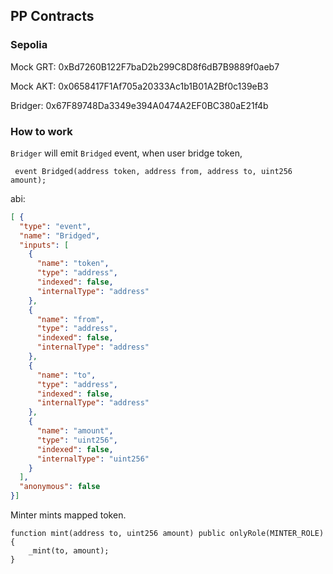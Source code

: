 ## PP Contracts

### Sepolia

Mock GRT: 0xBd7260B122F7baD2b299C8D8f6dB7B9889f0aeb7

Mock AKT: 0x0658417F1Af705a20333Ac1b1B01A2Bf0c139eB3

Bridger: 0x67F89748Da3349e394A0474A2EF0BC380aE21f4b

### How to work

`Bridger` will emit `Bridged` event, when user bridge token,

```solidity
 event Bridged(address token, address from, address to, uint256 amount);
```

abi:
```json
[ {
  "type": "event",
  "name": "Bridged",
  "inputs": [
    {
      "name": "token",
      "type": "address",
      "indexed": false,
      "internalType": "address"
    },
    {
      "name": "from",
      "type": "address",
      "indexed": false,
      "internalType": "address"
    },
    {
      "name": "to",
      "type": "address",
      "indexed": false,
      "internalType": "address"
    },
    {
      "name": "amount",
      "type": "uint256",
      "indexed": false,
      "internalType": "uint256"
    }
  ],
  "anonymous": false
}]
```

Minter mints mapped token.

```solidity
function mint(address to, uint256 amount) public onlyRole(MINTER_ROLE) {
    _mint(to, amount);
}
```
